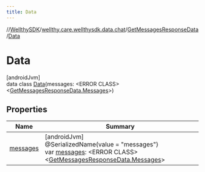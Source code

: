 ```yaml
---
title: Data
---
```

//[WellthySDK](../../../../index.html)/[wellthy.care.wellthysdk.data.chat](../../index.html)/[GetMessagesResponseData](../index.html)/[Data](index.html)



# Data



[androidJvm]\
data class [Data](index.html)(messages: &lt;ERROR CLASS&gt;&lt;[GetMessagesResponseData.Messages](../-messages/index.html)&gt;)



## Properties


| Name | Summary |
|---|---|
| [messages](messages.html) | [androidJvm]<br>@SerializedName(value = "messages")<br>var [messages](messages.html): &lt;ERROR CLASS&gt;&lt;[GetMessagesResponseData.Messages](../-messages/index.html)&gt; |

